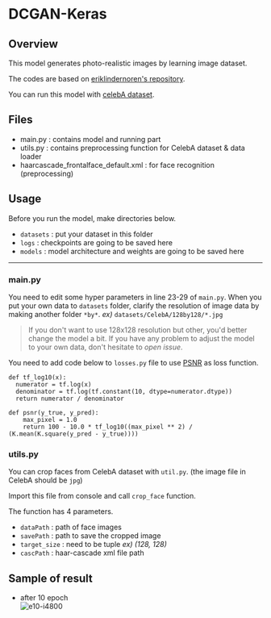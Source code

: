 # DCGAN-Keras

## Overview

This model generates photo-realistic images by learning image dataset.

The codes are based on [eriklindernoren's repository](https://github.com/eriklindernoren/Keras-GAN/tree/master/dcgan).

You can run this model with [celebA dataset](http://mmlab.ie.cuhk.edu.hk/projects/CelebA.html).

## Files
* main.py : contains model and running part
* utils.py : contains preprocessing function for CelebA dataset & data loader
* haarcascade_frontalface_default.xml : for face recognition (preprocessing)

## Usage
Before you run the model, make directories below.
* `datasets` : put your dataset in this folder
* `logs` : checkpoints are going to be saved here
* `models` : model architecture and weights are going to be saved here

---

### main.py
You need to edit some hyper parameters in line 23-29 of `main.py`.
When you put your own data to `datasets` folder, clarify the resolution of image data by making another folder `*by*`. 
*ex)* `datasets/CelebA/128by128/*.jpg`

> If you don't want to use 128x128 resolution but other, you'd better change the model a bit. If you have any problem to adjust the model to your own data, don't hesitate to *open issue*.


You need to add code below to `losses.py` file to use [PSNR](https://en.wikipedia.org/wiki/Peak_signal-to-noise_ratio) as loss function.
~~~
def tf_log10(x):
  numerator = tf.log(x)
  denominator = tf.log(tf.constant(10, dtype=numerator.dtype))
  return numerator / denominator
~~~
~~~
def psnr(y_true, y_pred):
    max_pixel = 1.0
    return 100 - 10.0 * tf_log10((max_pixel ** 2) / (K.mean(K.square(y_pred - y_true))))
~~~

### utils.py
You can crop faces from CelebA dataset with `util.py`. (the image file in CelebA should be `jpg`)

Import this file from console and call `crop_face` function.

The function has 4 parameters.
* `dataPath` : path of face images
* `savePath` : path to save the cropped image
* `target_size` : need to be tuple *ex) (128, 128)*
* `cascPath` : haar-cascade xml file path

## Sample of result
* after 10 epoch <br/>
![e10-i4800](https://user-images.githubusercontent.com/12293076/45536899-c1476e80-b83d-11e8-85fe-7e3295a41d27.png)

